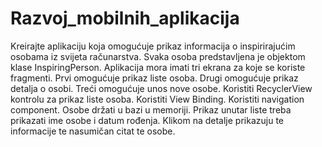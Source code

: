 # Razvoj_mobilnih_aplikacija
Kreirajte aplikaciju koja omogućuje prikaz informacija o inspirirajućim osobama iz svijeta računarstva. Svaka osoba predstavljena je objektom klase InspiringPerson. Aplikacija mora imati tri ekrana za koje se koriste fragmenti. Prvi omogućuje prikaz liste osoba. Drugi omogućuje prikaz detalja o osobi. Treći omogućuje unos nove osobe. Koristiti RecyclerView kontrolu za prikaz liste osoba. Koristiti View Binding. Koristiti navigation component. Osobe držati u bazi u memoriji. Prikaz unutar liste treba prikazati ime osobe i datum rođenja. Klikom na detalje prikazuju te informacije te nasumičan citat te osobe.